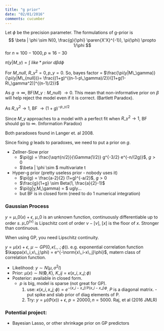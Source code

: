 ```yaml
---
title: "g prior"
date: "02/01/2016"
comments: cucumber
---
```


Let $\phi$ be the precision parameter. The formulations of g-prior is 
$$
  \beta | \phi \sim N(0, \frac{g}{\phi} \paren{X'X}^{-1}), \pi(\phi) \propto 1/\phi
$$
for $n \approx 100-1000, p \approx 16-30$

$\pi(y | M\_\gamma) = \int~like*prior~d\beta d\phi$

For $M\_{null}$, $R\_\gamma^2 = 0, p\_\gamma=0$. So, bayes factor = $\frac{\pi(y|M\_\gamma)}{\pi(y|M\_{null})}= \frac{(1+g)^{(n-1-p\_\gamma)/2}}{[1+g(1-R\_\gamma^2)]^{(n-1)/2}}$

As $g \rightarrow \infty$, BF($M\_\gamma: M\_{null}$) $\rightarrow 0$. This mean that non-informative prior on $\beta$ will help reject the model even if it is correct. (Bartlett Paradox).

As $R\_\gamma^2 \rightarrow 1$, BF $\rightarrow (1+g)^{-p\_\gamma/2}$

Since $M\_\gamma$ approaches to a model with a perfect fit when $R\_\gamma^2 \rightarrow 1$, BF should go to $\infty$. (Information Paradox)

Both paradoxes found in Langer et. al 2008.

Since fixing $g$ leads to paradoxes, we need to put a prior on $g$.

- Zellner-Siow prior
    - $\pi(g) = \frac{\sqrt{n/2}}{\Gamma(1/2)} g^{-3/2} e^{-n/(2g)}$, $g \gt 0$
    - $\beta | \phi \sim $ multivariate t
- Hyper-g prior (pretty useless prior - nobody uses it)
    - $\pi(g) = \frac{a-2}{2} (1+g)^{-a/2}$, $g \gt 0$
    - $\frac{g}{1+g} \sim Beta(1, \frac{a}{2}-1)$
    - $\pi(g|y,M\_\gamma) = $ ugly...
    - but BF is in closed form (need to do 1 numerical integration)

### Gaussian Process
$y = \mu\_0(x) + \epsilon$, $\mu\_0$ is an unknown function, continuously differentiable up to order $s$.
$\mu\_0^{(\nu)}$ is Lipschitz cont of order $\nu-[\nu]$, $[x]$ is the floor of $x$. Stronger than continuous.

When using GP, you need Lipschitz continuity. 

$y = \mu(x) + \epsilon$, $\mu \sim GP(0,\kappa(.,.; \phi))$. e.g. exponential correlation function $\kappa(x\_i,x\_j;\phi) = e^{-\norm{x\_i-x\_j}\phi}$, matern class of correlation function.

- Likelihood: $y \sim N(\mu,\sigma^2 I)$
- Prior: $\mu(x) \sim N(\mathbf 0, K)$, $K\_{ij} = \kappa(x\_i,x\_j; \phi)$
- Posterior: available in closed form.
    - $p$ is big, model is sparse (not great for GP).
        1. use: $\kappa(x\_i,x\_j;\phi) = e^{-(x\_i-x\_j)'P(x\_i-x\_j)\phi}$. $P$ is a diagonal matrix.
          - put spike and slab prior of diag elements of P.
        2. Try: $y = \mu(\Phi(x)) + \epsilon$, $p=20000, n = 5000$. Raj, et al (2016 JMLR)

### Potential project: 

- Bayesian Lasso, or other shrinkage prior on GP predictors 
